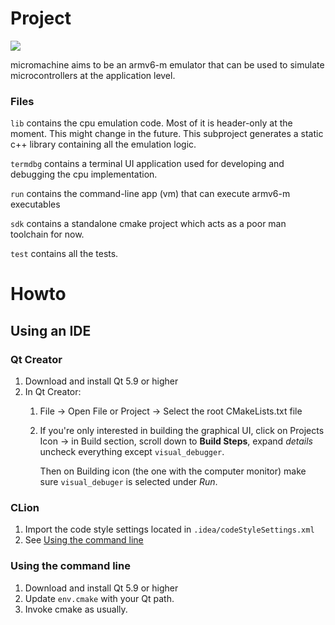 # Project

![](https://github.com/flavioroth/micromachine/workflows/MicroMachine%20CI/badge.svg)

micromachine aims to be an armv6-m emulator that can be used to simulate
microcontrollers at the application level.

### Files
`lib` contains the cpu emulation code. Most of it is header-only at the
moment. This might change in the future. This subproject generates a static
c++ library containing all the emulation logic.

`termdbg` contains a terminal UI application used for
developing and debugging the cpu implementation.

`run` contains the command-line app (vm) that can execute armv6-m executables

`sdk` contains a standalone cmake project which acts as a poor man
toolchain for now.

`test` contains all the tests.

# Howto

## Using an IDE

### Qt Creator

1) Download and install Qt 5.9 or higher
2) In Qt Creator:
    1) File -> Open File or Project -> Select the root CMakeLists.txt file

    2) If you're only interested in building the graphical UI, click on
       Projects Icon -> in Build section, scroll down to **Build Steps**,
       expand *details* uncheck everything except `visual_debugger`.

       Then on Building icon (the one with the computer monitor) make sure
       `visual_debuger` is selected under *Run*.

### CLion

1) Import the code style settings located in `.idea/codeStyleSettings.xml`
2) See [Using the command line](#using-the-command-line)

### Using the command line

1) Download and install Qt 5.9 or higher
2) Update `env.cmake` with your Qt path.
2) Invoke cmake as usually.


